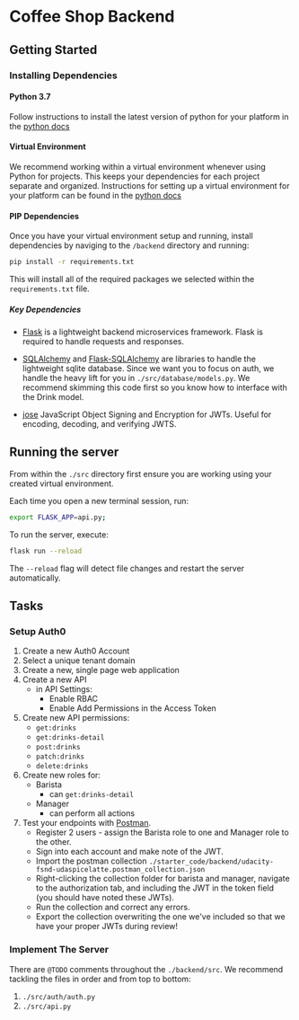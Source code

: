 # Coffee Shop Backend

## Getting Started

### Installing Dependencies

#### Python 3.7

Follow instructions to install the latest version of python for your platform in the [python docs](https://docs.python.org/3/using/unix.html#getting-and-installing-the-latest-version-of-python)

#### Virtual Environment 

We recommend working within a virtual environment whenever using Python for projects. This keeps your dependencies for each project separate and organized. Instructions for setting up a virtual environment for your platform can be found in the [python docs](https://packaging.python.org/guides/installing-using-pip-and-virtual-environments/)

#### PIP Dependencies

Once you have your virtual environment setup and running, install dependencies by naviging to the `/backend` directory and running:

```bash
pip install -r requirements.txt
```

This will install all of the required packages we selected within the `requirements.txt` file.

##### Key Dependencies

- [Flask](http://flask.pocoo.org/) is a lightweight backend microservices framework. Flask is required to handle requests and responses.

- [SQLAlchemy](https://www.sqlalchemy.org/) and [Flask-SQLAlchemy](https://flask-sqlalchemy.palletsprojects.com/en/2.x/) are libraries to handle the lightweight sqlite database. Since we want you to focus on auth, we handle the heavy lift for you in `./src/database/models.py`. We recommend skimming this code first so you know how to interface with the Drink model.

- [jose](https://python-jose.readthedocs.io/en/latest/) JavaScript Object Signing and Encryption for JWTs. Useful for encoding, decoding, and verifying JWTS.

## Running the server

From within the `./src` directory first ensure you are working using your created virtual environment.

Each time you open a new terminal session, run:

```bash
export FLASK_APP=api.py;
```

To run the server, execute:

```bash
flask run --reload
```

The `--reload` flag will detect file changes and restart the server automatically.

## Tasks

### Setup Auth0

1. Create a new Auth0 Account
2. Select a unique tenant domain
3. Create a new, single page web application
4. Create a new API
   - in API Settings:
     - Enable RBAC
     - Enable Add Permissions in the Access Token
5. Create new API permissions:
   - `get:drinks`
   - `get:drinks-detail`
   - `post:drinks`
   - `patch:drinks`
   - `delete:drinks`
6. Create new roles for:
   - Barista
     - can `get:drinks-detail`
   - Manager
     - can perform all actions
7. Test your endpoints with [Postman](https://getpostman.com).
   - Register 2 users - assign the Barista role to one and Manager role to the other.
   - Sign into each account and make note of the JWT.
   - Import the postman collection `./starter_code/backend/udacity-fsnd-udaspicelatte.postman_collection.json`
   - Right-clicking the collection folder for barista and manager, navigate to the authorization tab, and including the JWT in the token field (you should have noted these JWTs).
   - Run the collection and correct any errors.
   - Export the collection overwriting the one we've included so that we have your proper JWTs during review!

### Implement The Server

There are `@TODO` comments throughout the `./backend/src`. We recommend tackling the files in order and from top to bottom:

1. `./src/auth/auth.py`
2. `./src/api.py`
